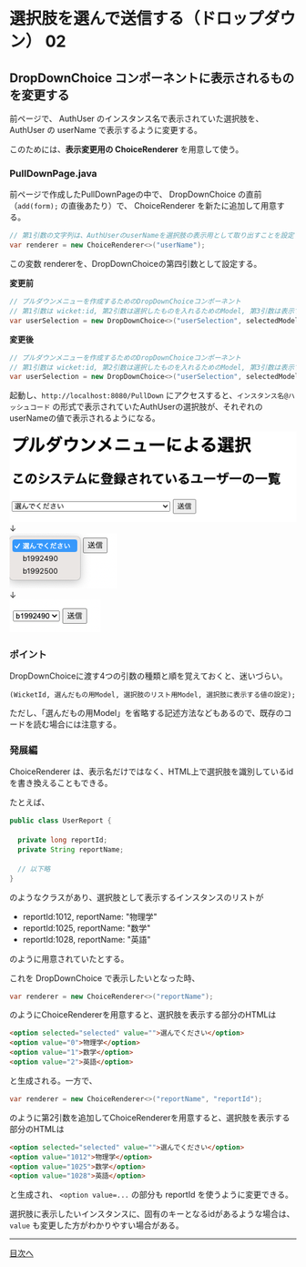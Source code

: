 # 選択肢を選んで送信する（ドロップダウン） 02

## DropDownChoice コンポーネントに表示されるものを変更する

前ページで、 AuthUser のインスタンス名で表示されていた選択肢を、AuthUser の userName で表示するように変更する。

このためには、**表示変更用の ChoiceRenderer** を用意して使う。

### PullDownPage.java

前ページで作成したPullDownPageの中で、 DropDownChoice の直前（`add(form);` の直後あたり）で、 ChoiceRenderer を新たに追加して用意する。

```java
// 第1引数の文字列は、AuthUserのuserNameを選択肢の表示用として取り出すことを設定
var renderer = new ChoiceRenderer<>("userName");
```

この変数 rendererを、DropDownChoiceの第四引数として設定する。

**変更前**

```java
// プルダウンメニューを作成するためのDropDownChoiceコンポーネント
// 第1引数は wicket:id, 第2引数は選択したものを入れるためのModel, 第3引数は表示するためのリストのModel
var userSelection = new DropDownChoice<>("userSelection", selectedModel, selectionModel);
```

**変更後**

```java
// プルダウンメニューを作成するためのDropDownChoiceコンポーネント
// 第1引数は wicket:id, 第2引数は選択したものを入れるためのModel, 第3引数は表示するためのリストのModel, 第4引数は選択肢の表示用の設定
var userSelection = new DropDownChoice<>("userSelection", selectedModel, selectionModel, renderer);
```

起動し、`http://localhost:8080/PullDown` にアクセスすると、`インスタンス名@ハッシュコード` の形式で表示されていたAuthUserの選択肢が、それぞれのuserNameの値で表示されるようになる。

![選択肢をAuthUser#userNameで表示](./fig01.png)
</br>↓</br>
![AuthUser#userNameで選択](./fig11.png)
</br>↓</br>
![AuthUser#userNameで選択完了](./fig12.png)


### ポイント

DropDownChoiceに渡す4つの引数の種類と順を覚えておくと、迷いづらい。

`(WicketId, 選んだもの用Model, 選択肢のリスト用Model, 選択肢に表示する値の設定);`

ただし、「選んだもの用Model」を省略する記述方法などもあるので、既存のコードを読む場合には注意する。

### 発展編

ChoiceRenderer は、表示名だけではなく、HTML上で選択肢を識別しているidを書き換えることもできる。

たとえば、

```java
public class UserReport {
  
  private long reportId;
  private String reportName;
  
  // 以下略
}
```

のようなクラスがあり、選択肢として表示するインスタンスのリストが 

- reportId:1012, reportName: "物理学"
- reportId:1025, reportName: "数学"
- reportId:1028, reportName: "英語"

のように用意されていたとする。

これを DropDownChoice で表示したいとなった時、

```java
var renderer = new ChoiceRenderer<>("reportName");
```

のようにChoiceRendererを用意すると、選択肢を表示する部分のHTMLは

```html
<option selected="selected" value="">選んでください</option>
<option value="0">物理学</option>
<option value="1">数学</option>
<option value="2">英語</option>
```

と生成される。一方で、

```java
var renderer = new ChoiceRenderer<>("reportName", "reportId");
```

のように第2引数を追加してChoiceRendererを用意すると、選択肢を表示する部分のHTMLは

```html
<option selected="selected" value="">選んでください</option>
<option value="1012">物理学</option>
<option value="1025">数学</option>
<option value="1028">英語</option>
```

と生成され、 `<option value=...` の部分も reportId を使うように変更できる。

選択肢に表示したいインスタンスに、固有のキーとなるidがあるような場合は、`value` も変更した方がわかりやすい場合がある。

----

[目次へ](../../README.md) 